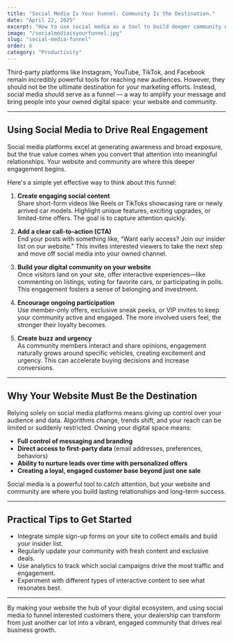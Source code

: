 ```yaml
---
title: "Social Media Is Your Funnel. Community Is the Destination."
date: "April 22, 2025"
excerpt: "How to use social media as a tool to build deeper community engagement on your dealership website."
image: "/socialmediaisyourfunnel.jpg"
slug: "social-media-funnel"
order: 6
category: "Productivity"
---
```



Third-party platforms like Instagram, YouTube, TikTok, and Facebook remain incredibly powerful tools for reaching new audiences. However, they should not be the ultimate destination for your marketing efforts. Instead, social media should serve as a funnel — a way to amplify your message and bring people into your owned digital space: your website and community.

---

## Using Social Media to Drive Real Engagement

Social media platforms excel at generating awareness and broad exposure, but the true value comes when you convert that attention into meaningful relationships. Your website and community are where this deeper engagement begins.

Here's a simple yet effective way to think about this funnel:

1. **Create engaging social content**  
   Share short-form videos like Reels or TikToks showcasing rare or newly arrived car models. Highlight unique features, exciting upgrades, or limited-time offers. The goal is to capture attention quickly.

2. **Add a clear call-to-action (CTA)**  
   End your posts with something like, “Want early access? Join our insider list on our website.” This invites interested viewers to take the next step and move off social media into your owned channel.

3. **Build your digital community on your website**  
   Once visitors land on your site, offer interactive experiences—like commenting on listings, voting for favorite cars, or participating in polls. This engagement fosters a sense of belonging and investment.

4. **Encourage ongoing participation**  
   Use member-only offers, exclusive sneak peeks, or VIP invites to keep your community active and engaged. The more involved users feel, the stronger their loyalty becomes.

5. **Create buzz and urgency**  
   As community members interact and share opinions, engagement naturally grows around specific vehicles, creating excitement and urgency. This can accelerate buying decisions and increase conversions.

---

## Why Your Website Must Be the Destination

Relying solely on social media platforms means giving up control over your audience and data. Algorithms change, trends shift, and your reach can be limited or suddenly restricted. Owning your digital space means:

- **Full control of messaging and branding**  
- **Direct access to first-party data** (email addresses, preferences, behaviors)  
- **Ability to nurture leads over time with personalized offers**  
- **Creating a loyal, engaged customer base beyond just one sale**

Social media is a powerful tool to catch attention, but your website and community are where you build lasting relationships and long-term success.

---

## Practical Tips to Get Started

- Integrate simple sign-up forms on your site to collect emails and build your insider list.  
- Regularly update your community with fresh content and exclusive deals.  
- Use analytics to track which social campaigns drive the most traffic and engagement.  
- Experiment with different types of interactive content to see what resonates best.

---

By making your website the hub of your digital ecosystem, and using social media to funnel interested customers there, your dealership can transform from just another car lot into a vibrant, engaged community that drives real business growth.
